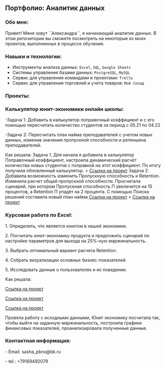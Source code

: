 <p> <h2> Портфолио: Аналитик данных </h2> </p>

 <p> <h3> Обо мне: </h3> </p>

<p>Привет! Меня зовут ``Александра``, я начинающий аналитик данных. В этом репозитории вы сможете посмотреть на некоторые из моих проектов, выполненных в процессе обучения. </p>

<p> <h3> Навыки и технологии: </h3> </p>

- Инструменты анализа данных: ``Excel``, ``SQL``, ``Google Sheets``
- Системы управления базами данных: ``PostgreSQL``, ``MySQL``
- Сервис для управления командами и проектами: ``Trello``
- Сервис для управления торговлей и учета товаров: ``Мой Склад``

<p> <h3> Проекты: </h3> </p>

<p> <h3>  Калькулятор юнит-экономики онлайн школы: </h3> </p> 

<p>-Задача 1: Добавить в калькулятор поправочный коэффициент и с его помощью пересчитать количество студентов за период с 05.21 по 04.22 </p> 
<p>-Задача 2: Пересчитать план найма преподавателей с учетом новых данных, изменив значения пропускной способности и ретеншена преподавателей. </p> 

<p>Как решала: Задача 1. Для начала я добавила в калькулятор Поправочный коэффициент, настроила динамический расчёт количества новых студентов с поправкой на этот коэффициент. По итогу получила обновленный калькулятор. > <a href="https://github.com/Grabar-Aleksandra/portfolio/blob/main/06%2013_19_50647f3276e7bf31.61485696Домашняяработа.СборкакалькулятораюнитэкономикиГрабарьА.И.xlsx%20-%20Excel%20(Сбой%20активации%20продукта)2.jpg">Ссылка на проект</a> Задача 2. Добавила возможность изменить Пропускную способность и Retention. Изменила расчет общей пропускной способности. Просчитала сценарий, при котором Пропускная способность П увеличится на 15 процентов, а Retention П упадёт на 2 процента. С помощью Поиска решений составила новый план найма <a href="https://github.com/Grabar-Aleksandra/portfolio/blob/main/06%2013_19_50647f3276e7bf31.61485696Домашняяработа.СборкакалькулятораюнитэкономикиГрабарьА.И.xlsx%20-%20Excel%20(Сбой%20активации%20продукта).jpg">Ссылка на проект</a>    > <a href="https://github.com/Grabar-Aleksandra/portfolio/blob/main/06%2013_19_50647f3276e7bf31.61485696Домашняяработа.СборкакалькулятораюнитэкономикиГрабарьА.И.xlsx%20-%20Excel%20(Сбой%20активации%20продукта).jpg">Ссылка на проект</a> </p> 

<p> <h3>  Курсовая работа по Excel: </h3> </p>

<p>1. Определить, что является юнитом в нашей экономике.</p> 
<p> 2. Посчитать юнит-экономику продукта и предложить сценарий по настройке параметров для выхода на 25%-ную маржинальность.</p> 
<p> 3. Выбрать оптимальный вариант расчета Retention. </p> 
<p> 4. Собрать визуализации основных бизнес-показателей.</p> 
<p> 5. Исследовать данные о пользователях и их поведении.</p> 

<p>Как решала: 
<p>  <a href="https://github.com/Grabar-Aleksandra/portfolio/blob/main/kursovaya.jpg">Ссылка на проект</a>  </p>
<p> <a href="https://github.com/Grabar-Aleksandra/portfolio/blob/main/05%2010_26_4464a54564924124.18160145КурсоваяГрабарь.xlsx%20-%20Excel%20(Сбой%20активации%20продукта).jpg">Ссылка на проект</a>  </p>
<p>  <a href="https://github.com/Grabar-Aleksandra/portfolio/blob/main/05%2010_26_4464a54564924124.18160145КурсоваяГрабарь.xlsx%20-%20Excel%20(Сбой%20активации%20продукта)2.jpg">Ссылка на проект</a>  </p> 
<p> Провела работу с исходными данными, Юнит экономику посчитала так, чтобы выйти на заданную маржинальность, построила графики финансовых показателей, проанализировала полученные данные. </p> 


<p><h3>Контактная информация: </h3> </p> 
<p>- Email: sasha_pbns@bk.ru </p> 
<p>- tel.: +79169492079 </p> 
